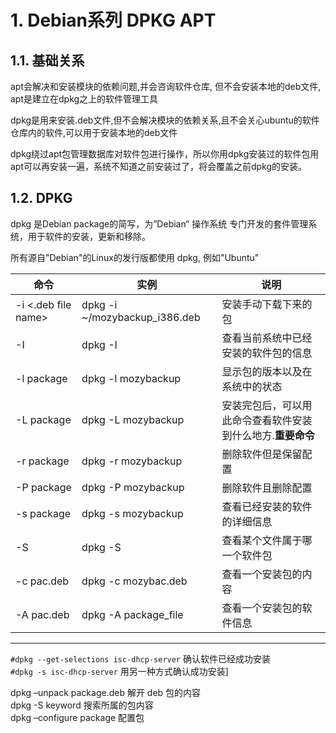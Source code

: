 
# 1. Debian系列 DPKG APT

## 1.1. 基础关系  

apt会解决和安装模块的依赖问题,并会咨询软件仓库, 但不会安装本地的deb文件, apt是建立在dpkg之上的软件管理工具  

dpkg是用来安装.deb文件,但不会解决模块的依赖关系,且不会关心ubuntu的软件仓库内的软件,可以用于安装本地的deb文件  

dpkg绕过apt包管理数据库对软件包进行操作，所以你用dpkg安装过的软件包用apt可以再安装一遍，系统不知道之前安装过了，将会覆盖之前dpkg的安装。

## 1.2. DPKG

dpkg 是Debian package的简写，为”Debian“ 操作系统 专门开发的套件管理系统，用于软件的安装，更新和移除。

所有源自"Debian"的Linux的发行版都使用 dpkg,   例如"Ubuntu"

| 命令                | 实例                           | 说明                                                        |
| ------------------- | ------------------------------ | ----------------------------------------------------------- |
| -i <.deb file name> | dpkg -i  ~/mozybackup_i386.deb | 安装手动下载下来的包                                        |
| -I                  | dpkg -I                        | 查看当前系统中已经安装的软件包的信息                        |
| -l package          | dpkg -l mozybackup             | 显示包的版本以及在系统中的状态                              |
| -L package          | dpkg -L mozybackup             | 安装完包后，可以用此命令查看软件安装到什么地方.**重要命令** |
| -r package          | dpkg -r mozybackup             | 删除软件但是保留配置                                        |
| -P package          | dpkg -P mozybackup             | 删除软件且删除配置                                          |
| -s package          | dpkg -s mozybackup             | 查看已经安装的软件的详细信息                                |
| -S                  | dpkg -S                        | 查看某个文件属于哪一个软件包                                |
| -c pac.deb          | dpkg -c mozybac.deb            | 查看一个安装包的内容                                        |
| -A pac.deb          | dpkg -A package_file           | 查看一个安装包的软件信息                                    |

---
`#dpkg --get-selections isc-dhcp-server`  确认软件已经成功安装  
`#dpkg -s isc-dhcp-server`  用另一种方式确认成功安装]  

dpkg –unpack package.deb     解开 deb 包的内容  
dpkg -S keyword     搜索所属的包内容  
dpkg –configure package     配置包   